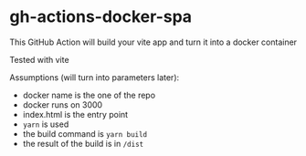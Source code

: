 # gh-actions-docker-spa

This GitHub Action will build your vite app and turn it into a docker container

Tested with vite

Assumptions (will turn into parameters later):

* docker name is the one of the repo
* docker runs on 3000
* index.html is the entry point
* `yarn` is used
* the build command is `yarn build`
* the result of the build is in `/dist`
